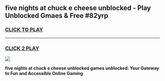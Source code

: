 
## five nights at chuck e cheese unblocked - Play Unblocked Gmaes & Free #82yrp
<h3>
<a href="https://news.freeplayer.one?title=five_nights_at_chuck_e_cheese_unblocked&ref=24F">CLICK TO PLAY</a></h3>
<hr>

<h3>
<a href="https://news.freeplayer.one?title=five_nights_at_chuck_e_cheese_unblocked&ref=24F">CLICK 2 PLAY</a>
  
</h3>

<a href="https://news.freeplayer.one?title=five_nights_at_chuck_e_cheese_unblocked&ref=24F/"><img src="https://clearcache.store/games.png"></a>


**five nights at chuck e cheese unblocked games unblocked: Your Gateway to Fun and Accessible Online Gaming**
